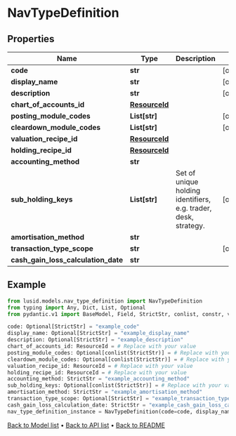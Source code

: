 # NavTypeDefinition

## Properties
Name | Type | Description | Notes
------------ | ------------- | ------------- | -------------
**code** | **str** |  | [optional] 
**display_name** | **str** |  | [optional] 
**description** | **str** |  | [optional] 
**chart_of_accounts_id** | [**ResourceId**](ResourceId.md) |  | 
**posting_module_codes** | **List[str]** |  | [optional] 
**cleardown_module_codes** | **List[str]** |  | [optional] 
**valuation_recipe_id** | [**ResourceId**](ResourceId.md) |  | 
**holding_recipe_id** | [**ResourceId**](ResourceId.md) |  | 
**accounting_method** | **str** |  | 
**sub_holding_keys** | **List[str]** | Set of unique holding identifiers, e.g. trader, desk, strategy. | [optional] 
**amortisation_method** | **str** |  | 
**transaction_type_scope** | **str** |  | [optional] 
**cash_gain_loss_calculation_date** | **str** |  | 
## Example

```python
from lusid.models.nav_type_definition import NavTypeDefinition
from typing import Any, Dict, List, Optional
from pydantic.v1 import BaseModel, Field, StrictStr, conlist, constr, validator

code: Optional[StrictStr] = "example_code"
display_name: Optional[StrictStr] = "example_display_name"
description: Optional[StrictStr] = "example_description"
chart_of_accounts_id: ResourceId = # Replace with your value
posting_module_codes: Optional[conlist(StrictStr)] = # Replace with your value
cleardown_module_codes: Optional[conlist(StrictStr)] = # Replace with your value
valuation_recipe_id: ResourceId = # Replace with your value
holding_recipe_id: ResourceId = # Replace with your value
accounting_method: StrictStr = "example_accounting_method"
sub_holding_keys: Optional[conlist(StrictStr)] = # Replace with your value
amortisation_method: StrictStr = "example_amortisation_method"
transaction_type_scope: Optional[StrictStr] = "example_transaction_type_scope"
cash_gain_loss_calculation_date: StrictStr = "example_cash_gain_loss_calculation_date"
nav_type_definition_instance = NavTypeDefinition(code=code, display_name=display_name, description=description, chart_of_accounts_id=chart_of_accounts_id, posting_module_codes=posting_module_codes, cleardown_module_codes=cleardown_module_codes, valuation_recipe_id=valuation_recipe_id, holding_recipe_id=holding_recipe_id, accounting_method=accounting_method, sub_holding_keys=sub_holding_keys, amortisation_method=amortisation_method, transaction_type_scope=transaction_type_scope, cash_gain_loss_calculation_date=cash_gain_loss_calculation_date)

```

[Back to Model list](../README.md#documentation-for-models) &#8226; [Back to API list](../README.md#documentation-for-api-endpoints) &#8226; [Back to README](../README.md)

